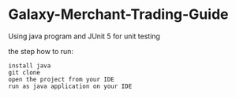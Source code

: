 # Galaxy-Merchant-Trading-Guide

Using java program and JUnit 5 for unit testing

the step how to run:
```
install java
git clone
open the project from your IDE
run as java application on your IDE
```
